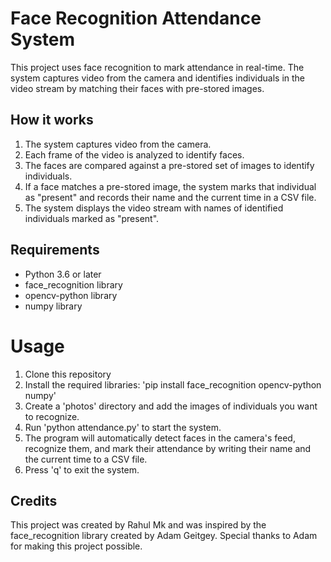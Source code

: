 # Face Recognition Attendance System

This project uses face recognition to mark attendance in real-time. The system captures video from the camera and identifies individuals in the video stream by matching their faces with pre-stored images.

## How it works

1. The system captures video from the camera.
2. Each frame of the video is analyzed to identify faces.
3. The faces are compared against a pre-stored set of images to identify
   individuals.
4. If a face matches a pre-stored image, the system marks that individual as "present" and records their name and the current time in a CSV file.
5. The system displays the video stream with names of identified individuals marked as "present".

## Requirements
 * Python 3.6 or later
 * face_recognition library
 * opencv-python library
 * numpy library

# Usage

1. Clone this repository
2. Install the required libraries: 'pip install face_recognition opencv-python numpy'
3. Create a 'photos' directory and add the images of individuals you want to recognize.
4. Run 'python attendance.py' to start the system.
5. The program will automatically detect faces in the camera's feed, recognize them, and mark their attendance by writing their name and the current time to a CSV file.
6. Press 'q' to exit the system.

## Credits
This project was created by Rahul Mk and was inspired by the face_recognition library created by Adam Geitgey. Special thanks to Adam for making this project possible.
